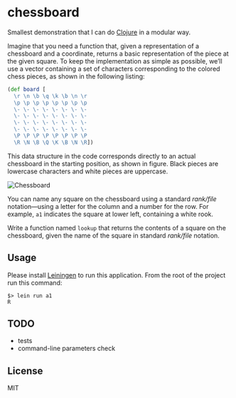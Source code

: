 # chessboard

Smallest demonstration that I can do [Clojure](http://clojure.org/) in a modular way.

Imagine that you need a function that, given a representation of a chessboard and a coordinate, returns a basic representation of the piece at the given square. To keep the implementation as simple as possible, we’ll use a vector containing a set of characters corresponding to the colored chess pieces, as shown in the following listing:

```clojure
(def board [
  \r \n \b \q \k \b \n \r
  \p \p \p \p \p \p \p \p
  \- \- \- \- \- \- \- \-
  \- \- \- \- \- \- \- \-
  \- \- \- \- \- \- \- \-
  \- \- \- \- \- \- \- \-
  \P \P \P \P \P \P \P \P
  \R \N \B \Q \K \B \N \R])
```

This data structure in the code corresponds directly to an actual chessboard in the starting position, as shown in figure. Black pieces are lowercase characters and white pieces are uppercase.

![Chessboard](http://img.srigi.sk/chessboard.jpg)

You can name any square on the chessboard using a standard *rank/file* notation—using a letter for the column and a number for the row. For example, `a1` indicates the square at lower left, containing a white rook.

Write a function named `lookup` that returns the contents of a square on the chessboard, given the name of the square in standard *rank/file* notation.

## Usage

Please install [Leiningen](http://leiningen.org/) to run this application. From the root of the project run this command:

```
$> lein run a1
R
```

## TODO
- tests
- command-line parameters check

## License

MIT
